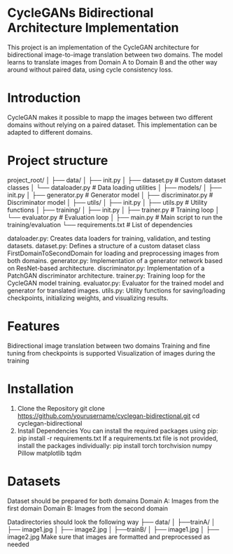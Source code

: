 # CycleGANs Bidirectional Architecture Implementation

This project is an implementation of the CycleGAN architecture for bidirectional image-to-image translation between two domains. The model learns to translate images from Domain A to Domain B and the other way around without paired data, using cycle consistency loss.

# Introduction
CycleGAN makes it possible to mapp the images between two different domains without relying on a paired dataset. This implementation can be adapted to different domains.

# Project structure
project_root/
│
├── data/
│   ├── init.py
│   ├── dataset.py            # Custom dataset classes
│   └── dataloader.py         # Data loading utilities
│
├── models/
│   ├── init.py
│   ├── generator.py          # Generator model
│   ├── discriminator.py      # Discriminator model
│
├── utils/
│   ├── init.py
│   ├── utils.py              # Utility functions
│
├── training/
│   ├── init.py
│   ├── trainer.py            # Training loop
│   └── evaluator.py          # Evaluation loop
│
├── main.py                   # Main script to run the training/evaluation
└── requirements.txt          # List of dependencies

dataloader.py: Creates data loaders for training, validation, and testing datasets.
dataset.py: Defines a structure of a custom dataset class FirstDomainToSecondDomain for loading and preprocessing images from both domains.
generator.py: Implementation of a generator network based on ResNet-based architecture.
discriminator.py: Implementation of a PatchGAN discriminator architecture.
trainer.py: Training loop for the CycleGAN model training.
evaluator.py: Evaluator for the trained model and generator for translated images.
utils.py: Utility functions for saving/loading checkpoints, initializing weights, and visualizing results.

# Features
Bidirectional image translation between two domains
Training and fine tuning from checkpoints is supported
Visualization of images during the training

# Installation
1. Clone the Repository
git clone https://github.com/yourusername/cyclegan-bidirectional.git
cd cyclegan-bidirectional
2. Install Dependencies
You can install the required packages using pip:
pip install -r requirements.txt
If a requirements.txt file is not provided, install the packages individually:
pip install torch torchvision numpy Pillow matplotlib tqdm

# Datasets
Dataset should be prepared for both domains
Domain A: Images from the first domain
Domain B: Images from the second domain

Datadirectories should look the following way
├── data/
│ ├──trainA/
│    ├── image1.jpg
│    ├── image2.jpg 
│ ├──trainB/
│     ├── image1.jpg
│    ├── image2.jpg
Make sure that images are formatted and preprocessed as needed
